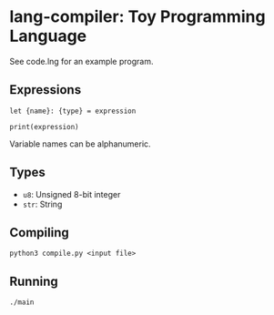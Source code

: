 # lang-compiler: Toy Programming Language
See code.lng for an example program.

## Expressions
`let {name}: {type} = expression`

`print(expression)`

Variable names can be alphanumeric.

## Types
- `u8`: Unsigned 8-bit integer
- `str`: String

## Compiling
`python3 compile.py <input file>`

## Running
`./main`
